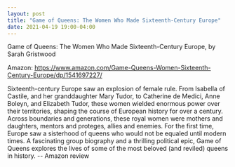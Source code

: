 ```yaml
---
layout: post
title: "Game of Queens: The Women Who Made Sixteenth-Century Europe"
date: 2021-04-19 19:00-04:00
---
```

Game of Queens: The Women Who Made Sixteenth-Century Europe, by Sarah Gristwood

Amazon: https://www.amazon.com/Game-Queens-Women-Sixteenth-Century-Europe/dp/1541697227/

Sixteenth-century Europe saw an explosion of female rule. From Isabella of Castile, and her granddaughter Mary Tudor, to Catherine de Medici, Anne Boleyn, and Elizabeth Tudor, these women wielded enormous power over their territories, shaping the course of European history for over a century. Across boundaries and generations, these royal women were mothers and daughters, mentors and proteges, allies and enemies. For the first time, Europe saw a sisterhood of queens who would not be equaled until modern times. A fascinating group biography and a thrilling political epic, Game of Queens explores the lives of some of the most beloved (and reviled) queens in history.
-- Amazon review
